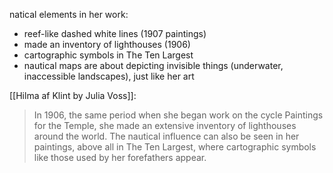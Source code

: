 natical elements in her work:
- reef-like dashed white lines (1907 paintings)
- made an inventory of lighthouses (1906)
- cartographic symbols in The Ten Largest
- nautical maps are about depicting invisible things (underwater, inaccessible landscapes), just like her art

[[Hilma af Klint by Julia Voss]]:
> In 1906, the same period when she began work on the cycle Paintings for the Temple, she made an extensive inventory of lighthouses around the world. The nautical influence can also be seen in her paintings, above all in The Ten Largest, where cartographic symbols like those used by her forefathers appear.
